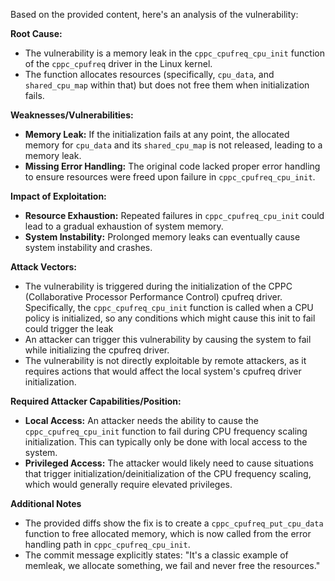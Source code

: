 Based on the provided content, here's an analysis of the vulnerability:

**Root Cause:**
- The vulnerability is a memory leak in the `cppc_cpufreq_cpu_init` function of the `cppc_cpufreq` driver in the Linux kernel.
- The function allocates resources (specifically, `cpu_data`, and `shared_cpu_map` within that) but does not free them when initialization fails.

**Weaknesses/Vulnerabilities:**
- **Memory Leak:**  If the initialization fails at any point, the allocated memory for `cpu_data` and its `shared_cpu_map` is not released, leading to a memory leak.
- **Missing Error Handling:** The original code lacked proper error handling to ensure resources were freed upon failure in `cppc_cpufreq_cpu_init`.

**Impact of Exploitation:**
- **Resource Exhaustion:** Repeated failures in `cppc_cpufreq_cpu_init` could lead to a gradual exhaustion of system memory.
- **System Instability:** Prolonged memory leaks can eventually cause system instability and crashes.

**Attack Vectors:**
-  The vulnerability is triggered during the initialization of the CPPC (Collaborative Processor Performance Control) cpufreq driver. Specifically, the `cppc_cpufreq_cpu_init` function is called when a CPU policy is initialized, so any conditions which might cause this init to fail could trigger the leak
-  An attacker can trigger this vulnerability by causing the system to fail while initializing the cpufreq driver.
- The vulnerability is not directly exploitable by remote attackers, as it requires actions that would affect the local system's cpufreq driver initialization.

**Required Attacker Capabilities/Position:**
- **Local Access:** An attacker needs the ability to cause the `cppc_cpufreq_cpu_init` function to fail during CPU frequency scaling initialization. This can typically only be done with local access to the system.
-  **Privileged Access:** The attacker would likely need to cause situations that trigger initialization/deinitialization of the CPU frequency scaling, which would generally require elevated privileges.

**Additional Notes**
- The provided diffs show the fix is to create a `cppc_cpufreq_put_cpu_data` function to free allocated memory, which is now called from the error handling path in `cppc_cpufreq_cpu_init`.
- The commit message explicitly states: "It's a classic example of memleak, we allocate something, we fail and never free the resources."